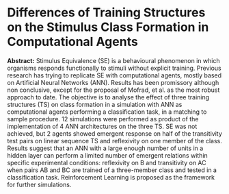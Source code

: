 # Differences of Training Structures on the Stimulus Class Formation in Computational Agents

**Abstract:** Stimulus Equivalence (SE) is a behavioural phenomenon in which organisms responds functionally to stimuli without explicit training. Previous research has trying to replicate SE with computational agents, mostly based on Artificial Neural Networks (ANN). Results has been promissory although non conclusive, except for the proposal of Mofrad, et al. as the most robust approach to date. The objective is to analyse the effect of three training structures (TS) on class formation in a simulation with ANN as computational agents performing a classification task, in a matching to sample procedure. 12 simulations were performed as product of the implementation of 4 ANN architectures on the three TS. SE was not achieved, but 2 agents showed emergent response on half of the transitivity test pairs on linear sequence TS and reflexivity on one member of the class. Results suggest that an ANN with a large enough number of units in a hidden layer can perform a limited number of emergent relations within specific experimental conditions: reflexivity on B and transitivity on AC when pairs AB and BC are trained of a three-member class and tested in a classification task. Reinforcement Learning is proposed as the framework for further simulations.